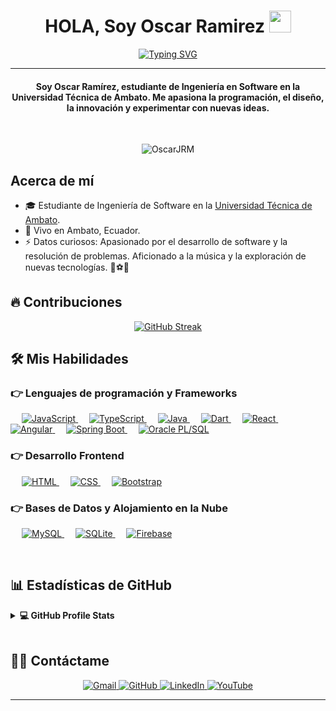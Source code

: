 <h1 align="center">HOLA, Soy Oscar Ramirez
  <img src="https://media.giphy.com/media/hvRJCLFzcasrR4ia7z/giphy.gif" width="35">
</h1>

<p align="center">
 <a href="https://git.io/typing-svg">
   <img src="https://readme-typing-svg.demolab.com?font=Fira+Code&pause=1000&color=D5CF54&center=true&random=false&width=435&lines=I'm+a+Software+Engineer" alt="Typing SVG" />
 </a>
</p>

<hr/>

<h4 align="center">
  Soy Oscar Ramírez, estudiante de Ingeniería en Software en la Universidad Técnica de Ambato. 
  Me apasiona la programación, el diseño, la innovación y experimentar con nuevas ideas.
</h4>

<br>

<p align="center">
  <img src="https://komarev.com/ghpvc/?username=OscarJRM&label=Profile%20views&color=0e75b6&style=plastic" alt="OscarJRM" />
</p>

## Acerca de mí

- 🎓 Estudiante de Ingeniería de Software en la [Universidad Técnica de Ambato](https://www.uta.edu.ec/v4.0/index.php/servicios-web).
- 🏡 Vivo en Ambato, Ecuador.
- ⚡ Datos curiosos: Apasionado por el desarrollo de software y la resolución de problemas. Aficionado a la música y la exploración de nuevas tecnologías. 🎵⚽🚀

## 🔥 Contribuciones

<p align="center">
  <a href="https://git.io/streak-stats">
    <img src="https://github-readme-streak-stats.herokuapp.com?user=OscarJRM&theme=algolia&locale=es" alt="GitHub Streak" />
  </a>
</p>

## 🛠️ Mis Habilidades

### 👉 Lenguajes de programación y Frameworks

<p align="left">
  &emsp;
  <a href="https://developer.mozilla.org/en-US/docs/Web/JavaScript" target="_blank">
    <img alt="JavaScript" src="https://img.shields.io/badge/JavaScript-%23F7DF1E.svg?logo=javascript&logoColor=black">
  </a>
  &emsp;
  <a href="https://www.typescriptlang.org/" target="_blank">
    <img alt="TypeScript" src="https://img.shields.io/badge/TypeScript-007ACC?style=flat&logo=typescript&logoColor=white">
  </a>
  &emsp;
  <a href="https://www.java.com" target="_blank">
    <img alt="Java" src="https://img.shields.io/badge/Java-%23007396.svg?logo=java&logoColor=white">
  </a>
  &emsp;
  <a href="https://dart.dev/" target="_blank">
    <img alt="Dart" src="https://img.shields.io/badge/Dart-0175C2?style=for-the-badge&logo=dart&logoColor=white"/>
  </a>
  &emsp;
  <a href="https://react.dev/" target="_blank">
    <img alt="React" src="https://img.shields.io/badge/React-20232A?style=flat&logo=react&logoColor=61DAFB"/>
  </a>
  &emsp;
  <a href="https://angular.io/" target="_blank">
    <img alt="Angular" src="https://img.shields.io/badge/Angular-DD0031?style=flat&logo=angular&logoColor=white"/>
  </a>
  &emsp;
  <a href="https://spring.io/projects/spring-boot" target="_blank">
    <img alt="Spring Boot" src="https://img.shields.io/badge/Spring%20Boot-6DB33F?style=flat&logo=spring-boot&logoColor=white"/>
  </a>
  &emsp;
  <a href="https://www.oracle.com/database/technologies/appdev/plsql.html" target="_blank">
    <img alt="Oracle PL/SQL" src="https://img.shields.io/badge/Oracle%20PL%2FSQL-F80000?style=flat&logo=oracle&logoColor=white"/>
  </a>
</p>

### 👉 Desarrollo Frontend

<p align="left">
  &emsp;
  <a href="https://www.w3.org/html/" target="_blank">
    <img alt="HTML" src="https://img.shields.io/badge/HTML5-%23E34F26.svg?logo=html5&logoColor=white">
  </a>
  &emsp;
  <a href="https://www.w3schools.com/css/" target="_blank">
    <img alt="CSS" src="https://img.shields.io/badge/CSS-%231572B6.svg?logo=css3&logoColor=white">
  </a>
  &emsp;
  <a href="https://getbootstrap.com" target="_blank">
    <img alt="Bootstrap" src="https://img.shields.io/badge/Bootstrap-%23563D7C.svg?style=flat&logo=bootstrap&logoColor=white"/>
  </a>
</p>

### 👉 Bases de Datos y Alojamiento en la Nube

<p align="left">
  &emsp;
  <a href="https://www.mysql.com/">
    <img alt="MySQL" src="https://img.shields.io/badge/MySQL-%2300f.svg?style=flat&logo=mysql&logoColor=white">
  </a>
  &emsp;
  <a href="https://www.sqlite.org/">
    <img alt="SQLite" src="https://img.shields.io/badge/SQLite-%2307405e.svg?style=flat&logo=sqlite&logoColor=white"/>
  </a>
  &emsp;
  <a href="https://firebase.google.com/">
    <img alt="Firebase" src="https://img.shields.io/badge/Firebase-%23316192.svg?logo=firebase&logoColor=white">
  </a>
</p>



<br/>

## 📊 Estadísticas de GitHub

<details>
  <summary><b>💻 GitHub Profile Stats</b></summary>
  <br/>
  <p align="center">
    <a href="https://github.com/OscarJRM/github-readme-stats">
      <img alt="Oscar Estadísticas Github" src="https://github-readme-stats.vercel.app/api?username=OscarJRM&show_icons=true&count_private=true&theme=algolia" height="192px"/>
    </a>
    <br/>
    &nbsp;
    <img src="https://github-readme-stats.vercel.app/api/top-langs?username=OscarJRM&show_icons=true&locale=en&layout=compact&theme=algolia" alt="OscarJRM" height="192px"/>
    <br/>
    <b>Nota:</b> Los lenguajes principales solo muestran el contenido público y no reflejan necesariamente mi nivel de experiencia.
  </p>
</details>

<br/>

## 🙋‍♂️ Contáctame

<p align="center">
	<a href="mailto:ramirez7oscar8203@gmail.com">
    <img src="https://img.icons8.com/bubbles/50/000000/gmail.png" alt="Gmail"/>
  </a>
	<a href="https://github.com/OscarJRM">
    <img src="https://img.icons8.com/bubbles/50/000000/github.png" alt="GitHub"/>
  </a>
	<a href="https://www.linkedin.com/in/oscar-ram%C3%ADrez-manzano-b65941226/">
    <img src="https://img.icons8.com/bubbles/50/000000/linkedin.png" alt="LinkedIn"/>
  </a>
	<a href="https://www.youtube.com/@joelramirezagency">
    <img src="https://img.icons8.com/bubbles/50/000000/youtube.png" alt="YouTube"/>
  </a>
</p>

<hr/>
